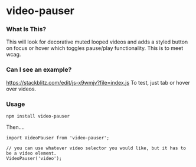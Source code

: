 # video-pauser

### What Is This?

This will look for decorative muted looped videos and adds a styled button on focus or hover which toggles pause/play functionality. This is to meet wcag.

### Can I see an example?

https://stackblitz.com/edit/js-x9wmjv?file=index.js
To test, just tab or hover over videos.

### Usage

```
npm install video-pauser
```

Then....

```
import VideoPauser from 'video-pauser';

// you can use whatever video selector you would like, but it has to be a video element.
VideoPauser('video');
```
